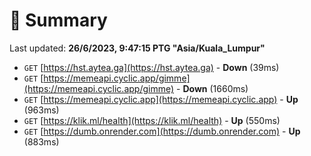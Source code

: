 # 📖 Summary
Last updated: **26/6/2023, 9:47:15 PTG "Asia/Kuala_Lumpur"**

- `GET` [https://hst.aytea.ga](https://hst.aytea.ga) - **Down** (39ms)
- `GET` [https://memeapi.cyclic.app/gimme](https://memeapi.cyclic.app/gimme) - **Down** (1660ms)
- `GET` [https://memeapi.cyclic.app](https://memeapi.cyclic.app) - **Up** (963ms)
- `GET` [https://klik.ml/health](https://klik.ml/health) - **Up** (550ms)
- `GET` [https://dumb.onrender.com](https://dumb.onrender.com) - **Up** (883ms)
